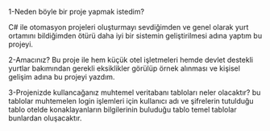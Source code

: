 1-Neden böyle bir proje yapmak istedim?

C# ile otomasyon projeleri oluşturmayı sevdiğimden ve genel olarak yurt ortamını bildiğimden ötürü
daha iyi bir sistemin geliştirilmesi adına yaptım bu projeyi.

2-Amacınız?
 Bu proje ile hem küçük otel işletmeleri hemde devlet destekli yurtlar bakımından gerekli eksiklikler görülüp
 örnek alınması ve kişisel gelişim adına bu projeyi yazdım.
 
 3-Projenizde kullancağanız muhtemel veritabanı tabloları neler olacaktır?
   bu tablolar muhtemelen login işlemleri için kullanıcı adı ve şifrelerin tutulduğu tablo
   otelde konaklayanların bilgilerinin buluduğu tablo
   temel tablolar bunlardan oluşacaktır.
